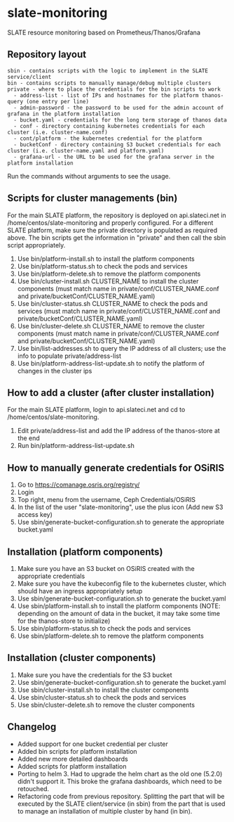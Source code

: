 # slate-monitoring
SLATE resource monitoring based on Prometheus/Thanos/Grafana

## Repository layout

```
sbin - contains scripts with the logic to implement in the SLATE service/client
bin - contains scripts to manually manage/debug multiple clusters
private - where to place the credentials for the bin scripts to work
  - address-list - list of IPs and hostnames for the platform thanos-query (one entry per line)
  - admin-password - the password to be used for the admin account of grafana in the platform installation
  - bucket.yaml - credentials for the long term storage of thanos data
  - conf - directory containing kubernetes credentials for each cluster (i.e. cluster-name.conf)
  - cont/platform - the kubernetes credential for the platform
  - bucketConf - directory containing S3 bucket credentials for each cluster (i.e. cluster-name.yaml and platform.yaml)
  - grafana-url - the URL to be used for the grafana server in the platform installation
```

Run the commands without arguments to see the usage.

## Scripts for cluster managements (bin)
For the main SLATE platform, the repository is deployed on api.slateci.net in /home/centos/slate-monitoring and properly configured. For a different SLATE platform, make sure the private directory is populated as required above. The bin scripts get the information in "private" and then call the sbin script appropriately.

1. Use bin/platform-install.sh to install the platform components
1. Use bin/platform-status.sh to check the pods and services
1. Use bin/platform-delete.sh to remove the platform components
1. Use bin/cluster-install.sh CLUSTER_NAME to install the cluster components (must match name in private/conf/CLUSTER_NAME.conf and private/bucketConf/CLUSTER_NAME.yaml)
1. Use bin/cluster-status.sh CLUSTER_NAME to check the pods and services (must match name in private/conf/CLUSTER_NAME.conf and private/bucketConf/CLUSTER_NAME.yaml)
1. Use bin/cluster-delete.sh CLUSTER_NAME to remove the cluster components (must match name in private/conf/CLUSTER_NAME.conf and private/bucketConf/CLUSTER_NAME.yaml)
1. Use bin/list-addresses.sh to query the IP address of all clusters; use the info to populate private/address-list
1. Use bin/platform-address-list-update.sh to notify the platform of changes in the cluster ips

## How to add a cluster (after cluster installation)
For the main SLATE platform, login to api.slateci.net and cd to /home/centos/slate-monitoring.

1. Edit private/address-list and add the IP address of the thanos-store at the end
1. Run bin/platform-address-list-update.sh

## How to manually generate credentials for OSiRIS

1. Go to https://comanage.osris.org/registry/
1. Login
1. Top right, menu from the username, Ceph Credentials/OSiRIS
1. In the list of the user "slate-monitoring", use the plus icon (Add new S3 access key)
1. Use sbin/generate-bucket-configuration.sh to generate the appropriate bucket.yaml

## Installation (platform components)

1. Make sure you have an S3 bucket on OSiRIS created with the appropriate credentials
1. Make sure you have the kubeconfig file to the kubernetes cluster, which should have an ingress appropriately setup
1. Use sbin/generate-bucket-configuration.sh to generate the bucket.yaml
1. Use sbin/platform-install.sh to install the platform components (NOTE: depending on the amount of data in the bucket, it may take some time for the thanos-store to initialize)
1. Use sbin/platform-status.sh to check the pods and services
1. Use sbin/platform-delete.sh to remove the platform components

## Installation (cluster components)

1. Make sure you have the credentials for the S3 bucket
1. Use sbin/generate-bucket-configuration.sh to generate the bucket.yaml
1. Use sbin/cluster-install.sh to install the cluster components
1. Use sbin/cluster-status.sh to check the pods and services
1. Use sbin/cluster-delete.sh to remove the cluster components

## Changelog
- Added support for one bucket credential per cluster
- Added bin scripts for platform installation
- Added new more detailed dashboards
- Added scripts for platform installation
- Porting to helm 3. Had to upgrade the helm chart as the old one (5.2.0) didn't support it. This broke the grafana dashboards, which need to be retouched.
- Refactoring code from previous repository. Splitting the part that will be executed by the SLATE client/service (in sbin) from the part that is used to manage an installation of multiple cluster by hand (in bin).

